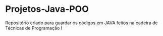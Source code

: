 # Projetos-Java-POO

Repositório criado para guardar os códigos em JAVA feitos na cadeira de Técnicas de Programação I
